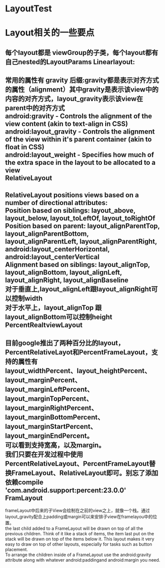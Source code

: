 # LayoutTest
Layout相关的一些要点
=====
每个layout都是 viewGroup的子类，每个layout都有自己nested的LayoutParams
Linearlayout:
------
常用的属性有 gravity 后缀:gravity都是表示对齐方式的属性（alignment）其中gravity是表示该view中的内容的对齐方式，layout_gravity表示该view在parent中的对齐方式  
android:gravity - Controls the alignment of the view content (akin to text-align in CSS)  
android:layout_gravity - Controls the alignment of the view within it's parent container (akin to float in CSS)  
android:layout_weight - Specifies how much of the extra space in the layout to be allocated to a view  
RelativeLayout
------
RelativeLayout positions views based on a number of directional attributes:  
Position based on siblings: layout_above, layout_below, layout_toLeftOf, layout_toRightOf  
Position based on parent: layout_alignParentTop, layout_alignParentBottom, layout_alignParentLeft, layout_alignParentRight, android:layout_centerHorizontal, android:layout_centerVertical  
Alignment based on siblings: layout_alignTop, layout_alignBottom, layout_alignLeft, layout_alignRight, layout_alignBaseline  
对于垂直上,layout_alignLeft跟layout_alignRight可以控制width  
对于水平上，layout_alignTop 跟layout_alignBottom可以控制height  
PercentRealtviewLayout 
------
目前google推出了两种百分比的layout，PercentRelativeLayot和PercentFrameLayout，支持的属性有    
layout_widthPercent、layout_heightPercent、 layout_marginPercent、layout_marginLeftPercent、   
layout_marginTopPercent、layout_marginRightPercent、layout_marginBottomPercent、  
layout_marginStartPercent、layout_marginEndPercent。  
可以看到支持宽高，以及margin。  
我们只要在开发过程中使用PercentRelativeLayout、PercentFrameLayout替换FrameLayout、RelativeLayout即可。别忘了添加依赖compile 'com.android.support:percent:23.0.0'  
FramLayout
------
frameLayout中后来的子View会绘制在之前的view之上，就像一个栈。通过layout_gravity配合上padding或margin可以来安排子view在framelayou中的位置。  
the last child added to a FrameLayout will be drawn on top of all the previous children. Think of it like a   stack of items, the item last put on the stack will be drawn on top of the items below it. This layout makes   it very easy to draw on top of other layouts, especially for tasks such as button placement.   
To arrange the children inside of a FrameLayout use the android:gravity attribute along with whatever android:paddingand android:margin you need.  
 

